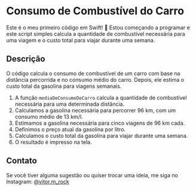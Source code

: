 # Consumo de Combustível do Carro

Este é o meu primeiro código em Swift! 🎉 Estou começando a programar e este script simples calcula a quantidade de combustível necessária para uma viagem e o custo total para viajar durante uma semana.

## Descrição

O código calcula o consumo de combustível de um carro com base na distância percorrida e no consumo médio do carro. Depois, ele estima o custo total da gasolina para viagens semanais.

1. A função `mediaDeConsumoDoCarro` calcula a quantidade de combustível necessária para uma determinada distância.
2. Calculamos a gasolina necessária para percorrer 96 km, com um consumo médio de 13 km/l.
3. Estimamos a gasolina necessária para cinco viagens de 96 km cada.
4. Definimos o preço atual da gasolina por litro.
5. Calculamos o custo total da gasolina para viajar durante uma semana.
6. O resultado é impresso na tela.

## Contato

Se você tiver alguma sugestão ou quiser trocar uma ideia, me siga no Instagram: [@vitor.m_rock](https://www.instagram.com/vitor.m_rock)
